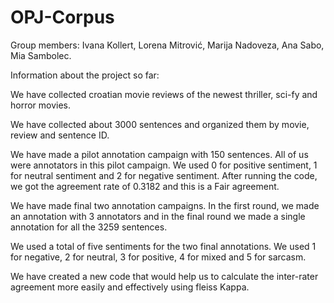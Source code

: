 # OPJ-Corpus
Group members: Ivana Kollert, Lorena Mitrović, Marija Nadoveza, Ana Sabo, Mia Sambolec.
<p>Information about the project so far:</p>
<p>We have collected croatian movie reviews of the newest thriller, sci-fy and horror movies.</p>
<p>We have collected about 3000 sentences and organized them by movie, review and sentence ID.</p>
<p>We have made a pilot annotation campaign with 150 sentences. All of us were annotators in this pilot campaign. We used 0 for positive sentiment, 1 for neutral sentiment and 2 for negative sentiment. After running the code, we got the agreement rate of 0.3182 and this is a Fair agreement.</p>
<p>We have made final two annotation campaigns. In the first round, we made an annotation with 3 annotators and in the final round we made a single annotation for all the 3259 sentences.</p>
<p>We used a total of five sentiments for the two final annotations. We used 1 for negative, 2 for neutral, 3 for positive, 4 for mixed and 5 for sarcasm.</p>
<p>We have created a new code that would help us to calculate the inter-rater agreement more easily and effectively using fleiss Kappa.</p>

